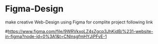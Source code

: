# Figma-Design
make creative Web-Design using Figma 
for complite project following link 

#https://www.figma.com/file/9WRVkxoLZ4sZgcp3JhKidB/%231-website-in-figma?node-id=0%3A1&t=CNlnsgfmHYJiPFvE-1
